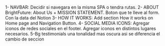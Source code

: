 1- NAVBAR: Decidir si navegara en la misma SPA o tendra rutas. 2- ABOUT
BrightFuture: About Us + MISSION STATEMENT. Boton que te lleve al form. Con la
data del Notion 3- HOW IT WORKS: Add section How it works on Home page and
Navigation Button. 4- SOCIAL MEDIA ICONS: Agregar iconos de redes sociales en el
footer. Agregar iconos en distintos lugares necesarios. 5-Bg testimonials una
tonalidad mas oscura asi se diferencia el cambio de seccion
